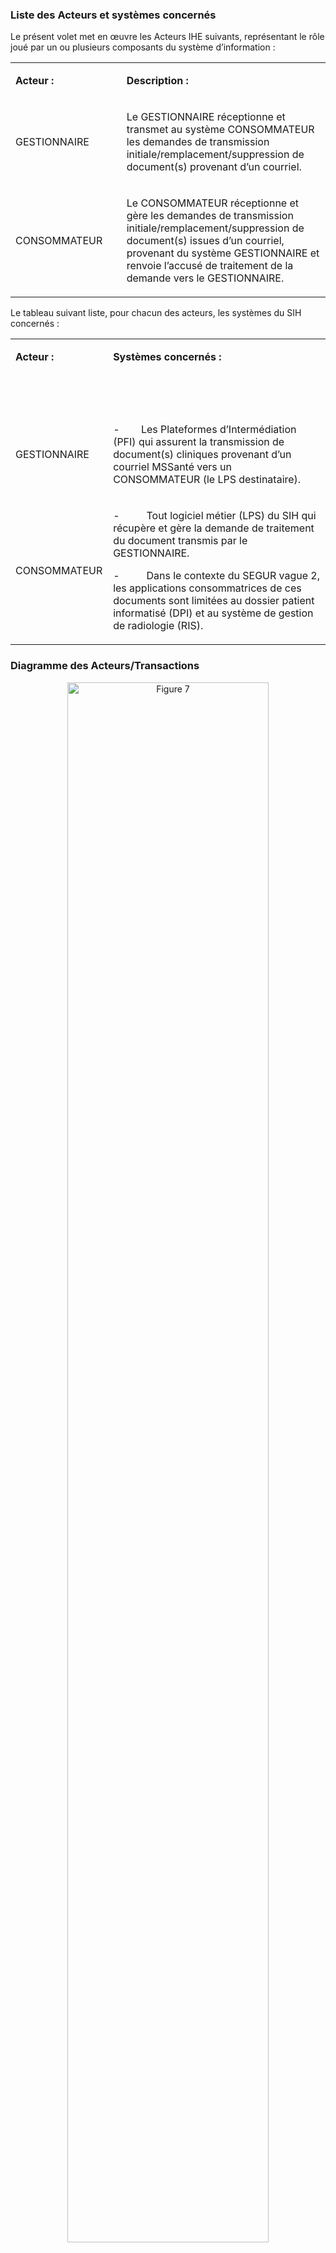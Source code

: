 ### Liste des Acteurs et systèmes concernés

Le présent volet met en œuvre les Acteurs IHE suivants, représentant le rôle joué par un ou plusieurs composants du système d’information :

<table>
<tbody>
<tr>
<td width="217">
<p><strong>Acteur&nbsp;:</strong></p>
</td>
<td width="432">
<p><strong>Description&nbsp;:</strong></p>
</td>
</tr>
<tr>
<td width="217">
<p>GESTIONNAIRE</p>
</td>
<td width="432">
<p>Le GESTIONNAIRE r&eacute;ceptionne et transmet au syst&egrave;me CONSOMMATEUR les demandes de transmission initiale/remplacement/suppression de document(s) provenant d&rsquo;un courriel.</p>
</td>
</tr>
<tr>
<td width="217">
<p>CONSOMMATEUR</p>
</td>
<td width="432">
<p>Le CONSOMMATEUR r&eacute;ceptionne et g&egrave;re les demandes de transmission initiale/remplacement/suppression de document(s) issues d&rsquo;un courriel, provenant du syst&egrave;me GESTIONNAIRE et renvoie l&rsquo;accus&eacute; de traitement de la demande vers le GESTIONNAIRE.</p>
</td>
</tr>
</tbody>
</table>

Le tableau suivant liste, pour chacun des acteurs, les systèmes du SIH concernés :

<table>
<tbody>
<tr>
<td width="141">
<p><strong>Acteur&nbsp;:</strong></p>
</td>
<td width="508">
<p><strong>Syst&egrave;mes concern&eacute;s&nbsp;:</strong></p>
</td>
</tr>
<tr>
<td width="141">
<p><strong>&nbsp;</strong></p>
</td>
<td width="508">
<p><strong>&nbsp;</strong></p>
</td>
</tr>
<tr>
<td width="141">
<p>GESTIONNAIRE</p>
</td>
<td width="508">
<p>-&nbsp;&nbsp;&nbsp;&nbsp;&nbsp;&nbsp;&nbsp; Les Plateformes d&rsquo;Interm&eacute;diation (PFI) qui assurent la transmission de document(s) cliniques provenant d&rsquo;un courriel MSSant&eacute; vers un CONSOMMATEUR (le LPS destinataire).</p>
</td>
</tr>
<tr>
<td width="141">
<p>CONSOMMATEUR</p>
</td>
<td width="508">
<p>-&nbsp;&nbsp;&nbsp;&nbsp;&nbsp;&nbsp;&nbsp;&nbsp;&nbsp; Tout logiciel m&eacute;tier (LPS) du SIH qui r&eacute;cup&egrave;re et g&egrave;re la demande de traitement du document transmis par le GESTIONNAIRE.</p>
<p>-&nbsp;&nbsp;&nbsp;&nbsp;&nbsp;&nbsp;&nbsp;&nbsp;&nbsp; Dans le contexte du SEGUR vague 2, les applications consommatrices de ces documents sont limit&eacute;es au dossier patient informatis&eacute; (DPI) et au syst&egrave;me de gestion de radiologie (RIS).</p>
</td>
</tr>
</tbody>
</table>

### Diagramme des Acteurs/Transactions

<div class="figure" style='text-align: center;'>
    <img src="image14.png" alt="Figure 7" title="Figure 7 : Diagramme des Acteurs/transactions" style="width:80%;">
    <figcaption><b>Figure 7 : Diagramme des Acteurs/transactions</b></figcaption>
</div>    
<br>

Le tableau ci-dessous représente l’ensemble des acteurs directement impliqués dans ce volet ainsi que les transactions entre ces acteurs.
Pour être en conformité avec ce volet, chaque acteur doit supporter les transactions obligatoires (R-Required) et peut supporter les transactions optionnelles (O-Optional).

<table>
<tbody>
<tr>
<td width="131">
<p><strong>Acteur</strong></p>
</td>
<td width="323">
<p><strong>Transaction</strong></p>
</td>
<td width="189">
<p><strong>Caract&egrave;re requis/optionnel</strong></p>
</td>
</tr>
<tr>
<td width="131">
<p>GESTIONNAIRE</p>
</td>
<td width="323">
<p>Flux6 HL7-MDM en &eacute;mission : Demande de transmission/remplacement/suppression d&rsquo;un document CDA</p>
</td>
<td width="189">
<p>R</p>
</td>
</tr>
<tr>
<td width="131">
<p>CONSOMMATEUR</p>
</td>
<td width="323">
<p>Flux6 HL7-MDM en r&eacute;ception : Demande de transmission/remplacement/suppression d&rsquo;un document CDA</p>
</td>
<td width="189">
<p>R</p>
</td>
</tr>
</tbody>
</table>

### Regroupement requis des Acteurs

Cette section décrit les exigences en termes de regroupement d’acteurs pour chacun des acteurs identifiés précédemment.

<table>
<tbody>
<tr>
<td width="216">
<p><strong>Acteur de ce volet</strong></p>
</td>
<td width="216">
<p><strong>Group&eacute; avec un autre acteur</strong></p>
</td>
<td width="217">
<p><strong>R&eacute;f&eacute;rence</strong></p>
</td>
</tr>
<tr>
<td width="216">
<p>GESTIONNAIRE</p>
</td>
<td width="216">
<p>Syst&egrave;me cible (Portable Media Importer) XDM</p>
</td>
<td width="217">
<p><a href="https://esante.gouv.fr/sites/default/files/media_entity/documents/ci-sis_service_volet-echange-documents-sante_v1.8.pdf">Volet Echange de documents de sant&eacute;</a></p>
</td>
</tr>
<tr>
<td width="216">
<p>CONSOMMATEUR</p>
</td>
<td width="216">
<p>Content Consumer (TF PCC<a href="#_ftn1" name="_ftnref1">[1]</a>)</p>
</td>
<td width="217">
<p>TF Patient Care Coordination &ndash; Appendix A: Actors definition</p>
</td>
</tr>
</tbody>
</table>
<p>&nbsp;</p>
<p><a href="#_ftnref1" name="_ftn1">[1]</a> PCC&nbsp;: <a href="https://www.ihe.net/uploadedFiles/Documents/PCC/IHE_PCC_TF_Vol1.pdf">Patient Care Coordination &ndash; Appendix A&nbsp;: Actors definition</a></p>

L'acteur GESTIONNAIRE est groupé avec :

-   L'acteur Système cible du volet *d'Echange de documents de santé*, pour permettre à la PFI de réceptionner l'archive IHE_XDM inclue dans le courriel reçu de l'extérieur,

L'acteur CONSOMMATEUR est groupé avec :

-   L'acteur Content Consumer définit dans le Technical Framework PCC d'IHE, permettant au CONSOMMATEUR de visualiser et d'importer tout ou parties du document CDA.
